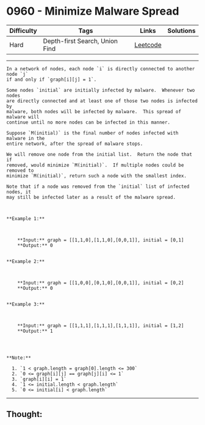 # 0960 - Minimize Malware Spread

Difficulty  | Tags | Links | Solutions
----------- | ---- | ----- | -----
Hard | Depth-first Search, Union Find | [Leetcode](https://leetcode.com/problems/minimize-malware-spread/description/) |


-----------

```
In a network of nodes, each node `i` is directly connected to another node `j`
if and only if `graph[i][j] = 1`.

Some nodes `initial` are initially infected by malware.  Whenever two nodes
are directly connected and at least one of those two nodes is infected by
malware, both nodes will be infected by malware.  This spread of malware will
continue until no more nodes can be infected in this manner.

Suppose `M(initial)` is the final number of nodes infected with malware in the
entire network, after the spread of malware stops.

We will remove one node from the initial list.  Return the node that if
removed, would minimize `M(initial)`.  If multiple nodes could be removed to
minimize `M(initial)`, return such a node with the smallest index.

Note that if a node was removed from the `initial` list of infected nodes, it
may still be infected later as a result of the malware spread.



**Example 1:**

    
    
    **Input:** graph = [[1,1,0],[1,1,0],[0,0,1]], initial = [0,1]
    **Output:** 0
    

**Example 2:**

    
    
    **Input:** graph = [[1,0,0],[0,1,0],[0,0,1]], initial = [0,2]
    **Output:** 0
    

**Example 3:**

    
    
    **Input:** graph = [[1,1,1],[1,1,1],[1,1,1]], initial = [1,2]
    **Output:** 1
    



**Note:**

  1. `1 < graph.length = graph[0].length <= 300`
  2. `0 <= graph[i][j] == graph[j][i] <= 1`
  3. `graph[i][i] = 1`
  4. `1 <= initial.length < graph.length`
  5. `0 <= initial[i] < graph.length`
```

-----------

## Thought:
